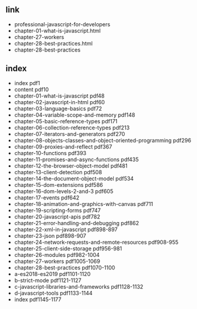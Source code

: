 
## link
- professional-javascript-for-developers
- chapter-01-what-is-javascript.html
- chapter-27-workers
- chapter-28-best-practices.html
- chapter-28-best-practices


## index
- index pdf1
- content pdf10
- chapter-01-what-is-javascript pdf48
- chapter-02-javascript-in-html pdf60
- chapter-03-language-basics pdf72
- chapter-04-variable-scope-and-memory pdf148
- chapter-05-basic-reference-types pdf171
- chapter-06-collection-reference-types pdf213
- chapter-07-iterators-and-generators pdf270
- chapter-08-objects-classes-and-object-oriented-programming pdf296
- chapter-09-proxies-and-reflect pdf367
- chapter-10-functions pdf393
- chapter-11-promises-and-async-functions pdf435
- chapter-12-the-browser-object-model pdf481
- chapter-13-client-detection pdf508
- chapter-14-the-document-object-model pdf534
- chapter-15-dom-extensions pdf586
- chapter-16-dom-levels-2-and-3 pdf605
- chapter-17-events pdf642
- chapter-18-animation-and-graphics-with-canvas pdf711
- chapter-19-scripting-forms pdf747
- chapter-20-javascript-apis pdf782
- chapter-21-error-handling-and-debugging pdf862
- chapter-22-xml-in-javascript pdf898-897
- chapter-23-json pdf898-907
- chapter-24-network-requests-and-remote-resources pdf908-955
- chapter-25-client-side-storage pdf956-981
- chapter-26-modules pdf982-1004
- chapter-27-workers pdf1005-1069
- chapter-28-best-practices pdf1070-1100
- a-es2018-es2019 pdf1101-1120
- b-strict-mode pdf1121-1127
- c-javascript-libraries-and-frameworks pdf1128-1132
- d-javascript-tools pdf1133-1144
- index pdf1145-1177